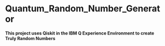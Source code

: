 # Quantum_Random_Number_Generator
#### This project uses Qiskit in the IBM Q Experience Environment to create Truly Random Numbers

